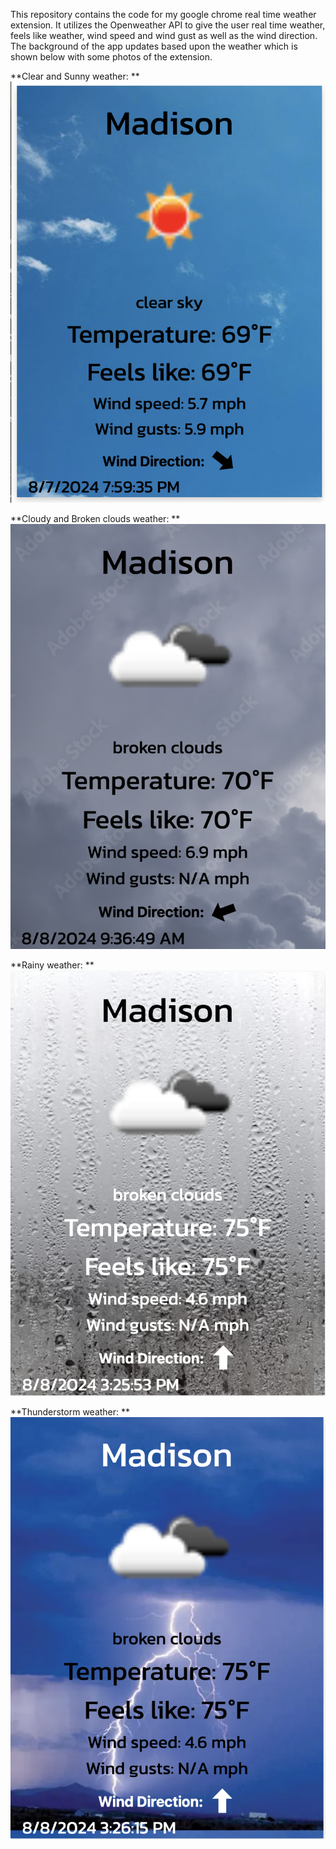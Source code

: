 This repository contains the code for my google chrome real time weather extension. It utilizes the Openweather API to give the user real time weather, feels like weather, wind speed and wind gust as well as the wind direction. The background of the app updates based upon the weather which is shown below with some photos of the extension.

**Clear and Sunny weather: **
![](assests/clearExample.png)

**Cloudy and Broken clouds weather: **
![](assests/cloudyExample.png)

**Rainy weather: **
![](assests/rainyExample.png)

**Thunderstorm weather: **
![](assests/thunderstormExample.png)
